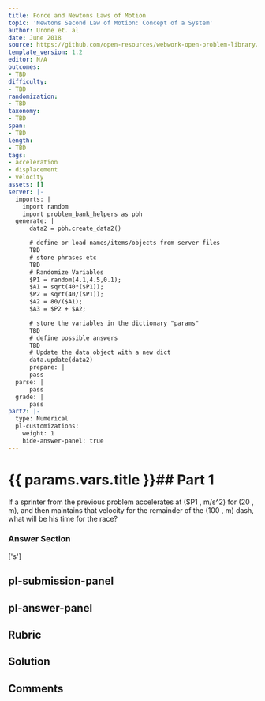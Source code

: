 ```yaml
---
title: Force and Newtons Laws of Motion
topic: 'Newtons Second Law of Motion: Concept of a System'
author: Urone et. al
date: June 2018
source: https://github.com/open-resources/webwork-open-problem-library/tree/master/Contrib/BrockPhysics/College_Physics_Urone/4.Dynamics_Force_and_Newtons_Laws_of_Motion/Newtons_Second_Law_of_Motion_Concept_of_a_System/NU_U17-04-03-002.pg
template_version: 1.2
editor: N/A
outcomes:
- TBD
difficulty:
- TBD
randomization:
- TBD
taxonomy:
- TBD
span:
- TBD
length:
- TBD
tags:
- acceleration
- displacement
- velocity
assets: []
server: |-
  imports: |
    import random
    import problem_bank_helpers as pbh
  generate: |
      data2 = pbh.create_data2()

      # define or load names/items/objects from server files
      TBD
      # store phrases etc
      TBD
      # Randomize Variables
      $P1 = random(4.1,4.5,0.1);
      $A1 = sqrt(40*($P1));
      $P2 = sqrt(40/($P1));
      $A2 = 80/($A1);
      $A3 = $P2 + $A2;

      # store the variables in the dictionary "params"
      TBD
      # define possible answers
      TBD
      # Update the data object with a new dict
      data.update(data2)
      prepare: |
      pass
  parse: |
      pass
  grade: |
      pass
part2: |-
  type: Numerical
  pl-customizations:
    weight: 1
    hide-answer-panel: true
---
```


# {{ params.vars.title }}## Part 1 
If a sprinter from the previous problem accelerates at ($P1 , m/s^2) for (20 , m), and then maintains that velocity for the remainder of the (100 , m) dash, what will be his time for the race? 


### Answer Section 
['s']

## pl-submission-panel 


## pl-answer-panel 


## Rubric 


## Solution 


## Comments 


